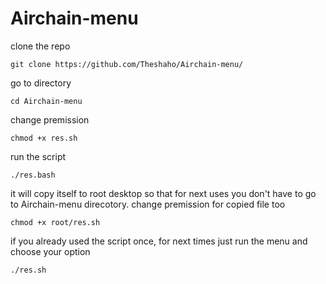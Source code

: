 # Airchain-menu

clone the repo
```
git clone https://github.com/Theshaho/Airchain-menu/
```
go to directory
```
cd Airchain-menu
```
change premission
```
chmod +x res.sh
```
run the script
```
./res.bash
```
it will copy itself to root desktop so that for next uses you don't have to go to Airchain-menu direcotory.
change premission for copied file too
```
chmod +x root/res.sh
```
if you already used the script once, for next times just run the menu and choose your option

```
./res.sh
```
